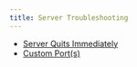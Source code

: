 ```yaml
---
title: Server Troubleshooting
---
```


- [Server Quits Immediately](/troubleshooting/server/server-quits-immediately)
- [Custom Port(s)](/troubleshooting/server/custom-port)